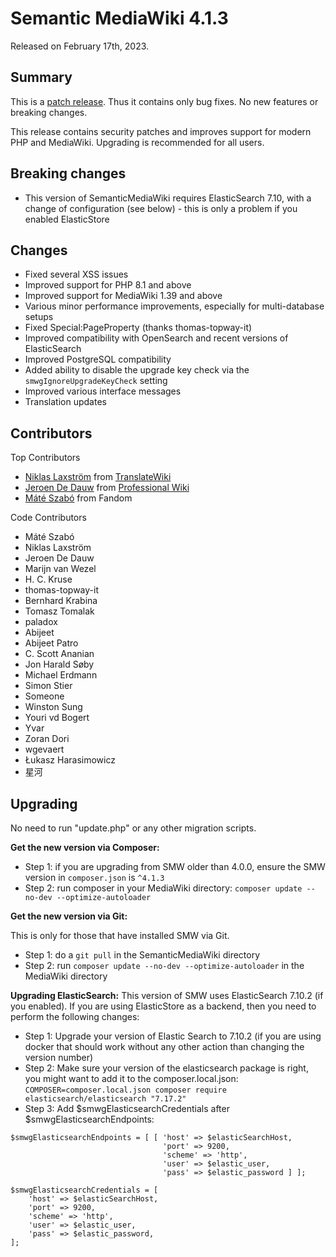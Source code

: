# Semantic MediaWiki 4.1.3

Released on February 17th, 2023.

## Summary

This is a [patch release](../RELEASE-POLICY.md). Thus it contains only bug fixes. No new features or breaking changes.

This release contains security patches and improves support for modern PHP and MediaWiki.
Upgrading is recommended for all users.

## Breaking changes
* This version of SemanticMediaWiki requires ElasticSearch 7.10, with a change of configuration (see below) - this is only a problem if you enabled ElasticStore

## Changes

* Fixed several XSS issues
* Improved support for PHP 8.1 and above
* Improved support for MediaWiki 1.39 and above
* Various minor performance improvements, especially for multi-database setups
* Fixed Special:PageProperty (thanks thomas-topway-it)
* Improved compatibility with OpenSearch and recent versions of ElasticSearch
* Improved PostgreSQL compatibility
* Added ability to disable the upgrade key check via the `smwgIgnoreUpgradeKeyCheck` setting
* Improved various interface messages
* Translation updates

## Contributors

Top Contributors

* [Niklas Laxström](https://github.com/Nikerabbit) from [TranslateWiki](https://translatewiki.net)
* [Jeroen De Dauw](https://EntropyWins.wtf) from [Professional Wiki](https://professional.wiki/)
* [Máté Szabó](https://github.com/mszabo-wikia) from Fandom

Code Contributors

* Máté Szabó
* Niklas Laxström
* Jeroen De Dauw
* Marijn van Wezel
* H. C. Kruse
* thomas-topway-it
* Bernhard Krabina
* Tomasz Tomalak
* paladox
* Abijeet
* Abijeet Patro
* C. Scott Ananian
* Jon Harald Søby
* Michael Erdmann
* Simon Stier
* Someone
* Winston Sung
* Youri vd Bogert
* Yvar
* Zoran Dori
* wgevaert
* Łukasz Harasimowicz
* 星河

## Upgrading

No need to run "update.php" or any other migration scripts.

**Get the new version via Composer:**

* Step 1: if you are upgrading from SMW older than 4.0.0, ensure the SMW version in `composer.json` is `^4.1.3`
* Step 2: run composer in your MediaWiki directory: `composer update --no-dev --optimize-autoloader`

**Get the new version via Git:**

This is only for those that have installed SMW via Git.

* Step 1: do a `git pull` in the SemanticMediaWiki directory
* Step 2: run `composer update --no-dev --optimize-autoloader` in the MediaWiki directory

**Upgrading ElasticSearch:**
This version of SMW uses ElasticSearch 7.10.2 (if you enabled). If you are using ElasticStore as a backend, then you need to perform the following changes:
* Step 1: Upgrade your version of Elastic Search to 7.10.2 (if you are using docker that should work without any other action than changing the version number)
* Step 2: Make sure your version of the elasticsearch package is right, you might want to add it to the composer.local.json: `COMPOSER=composer.local.json composer require elasticsearch/elasticsearch "7.17.2"`
* Step 3: Add $smwgElasticsearchCredentials after $smwgElasticsearchEndpoints:

```
$smwgElasticsearchEndpoints = [ [ 'host' => $elasticSearchHost,
                                  'port' => 9200,
                                  'scheme' => 'http',
                                  'user' => $elastic_user,
                                  'pass' => $elastic_password ] ];

$smwgElasticsearchCredentials = [
    'host' => $elasticSearchHost,
    'port' => 9200,
    'scheme' => 'http',
    'user' => $elastic_user,
    'pass' => $elastic_password,
];
```


